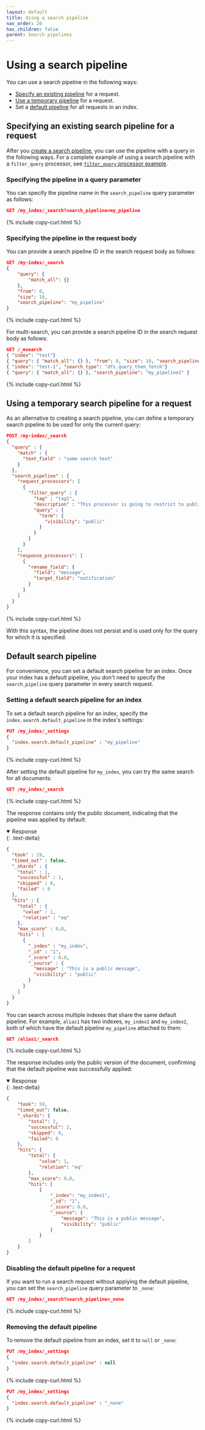 ```yaml
---
layout: default
title: Using a search pipeline
nav_order: 20
has_children: false
parent: Search pipelines
---
```


# Using a search pipeline

You can use a search pipeline in the following ways:

- [Specify an existing pipeline](#specifying-an-existing-search-pipeline-for-a-request) for a request.
- [Use a temporary pipeline](#using-a-temporary-search-pipeline-for-a-request) for a request.
- Set a [default pipeline](#default-search-pipeline) for all requests in an index.

## Specifying an existing search pipeline for a request

After you [create a search pipeline]({{site.url}}{{site.baseurl}}/search-plugins/search-pipelines/creating-search-pipeline/), you can use the pipeline with a query in the following ways. For a complete example of using a search pipeline with a `filter_query` processor, see [`filter_query` processor example]({{site.url}}{{site.baseurl}}/search-plugins/search-pipelines/filter-query-processor#example).

### Specifying the pipeline in a query parameter

You can specify the pipeline name in the `search_pipeline` query parameter as follows:

```json
GET /my_index/_search?search_pipeline=my_pipeline
```
{% include copy-curl.html %}

### Specifying the pipeline in the request body

You can provide a search pipeline ID in the search request body as follows:

```json
GET /my-index/_search
{
    "query": {
        "match_all": {}
    },
    "from": 0,
    "size": 10,
    "search_pipeline": "my_pipeline"
}
```
{% include copy-curl.html %}

For multi-search, you can provide a search pipeline ID in the search request body as follows:

```json
GET /_msearch
{ "index": "test"}
{ "query": { "match_all": {} }, "from": 0, "size": 10, "search_pipeline": "my_pipeline"}
{ "index": "test-1", "search_type": "dfs_query_then_fetch"}
{ "query": { "match_all": {} }, "search_pipeline": "my_pipeline1" }

```
{% include copy-curl.html %}

## Using a temporary search pipeline for a request

As an alternative to creating a search pipeline, you can define a temporary search pipeline to be used for only the current query:

```json
POST /my-index/_search
{
  "query" : {
    "match" : {
      "text_field" : "some search text"
    }
  },
  "search_pipeline" : {
    "request_processors": [
      {
        "filter_query" : {
          "tag" : "tag1",
          "description" : "This processor is going to restrict to publicly visible documents",
          "query" : {
            "term": {
              "visibility": "public"
            }
          }
        }
      }
    ],
    "response_processors": [
      {
        "rename_field": {
          "field": "message",
          "target_field": "notification"
        }
      }
    ]
  }
}
```
{% include copy-curl.html %}

With this syntax, the pipeline does not persist and is used only for the query for which it is specified.

## Default search pipeline

For convenience, you can set a default search pipeline for an index. Once your index has a default pipeline, you don't need to specify the `search_pipeline` query parameter in every search request.

### Setting a default search pipeline for an index

To set a default search pipeline for an index, specify the `index.search.default_pipeline` in the index's settings:

```json
PUT /my_index/_settings 
{
  "index.search.default_pipeline" : "my_pipeline"
}
```
{% include copy-curl.html %}

After setting the default pipeline for `my_index`, you can try the same search for all documents:

```json
GET /my_index/_search
```
{% include copy-curl.html %}

The response contains only the public document, indicating that the pipeline was applied by default:

<details open markdown="block">
  <summary>
    Response
  </summary>
  {: .text-delta}

```json
{
  "took" : 19,
  "timed_out" : false,
  "_shards" : {
    "total" : 1,
    "successful" : 1,
    "skipped" : 0,
    "failed" : 0
  },
  "hits" : {
    "total" : {
      "value" : 1,
      "relation" : "eq"
    },
    "max_score" : 0.0,
    "hits" : [
      {
        "_index" : "my_index",
        "_id" : "1",
        "_score" : 0.0,
        "_source" : {
          "message" : "This is a public message",
          "visibility" : "public"
        }
      }
    ]
  }
}
```
</details>

You can search across multiple indexes that share the same default pipeline. For example, `alias1` has two indexes, `my_index1` and `my_index2`, both of which have the default pipeline `my_pipeline` attached to them:

```json
GET /alias1/_search
```
{% include copy-curl.html %}

The response includes only the public version of the document, confirming that the default pipeline was successfully applied:

<details open markdown="block">
  <summary>
    Response
  </summary>
  {: .text-delta}

```json
{
    "took": 59,
    "timed_out": false,
    "_shards": {
        "total": 2,
        "successful": 2,
        "skipped": 0,
        "failed": 0
    },
    "hits": {
        "total": {
            "value": 1,
            "relation": "eq"
        },
        "max_score": 0.0,
        "hits": [
            {
                "_index": "my_index1",
                "_id": "1",
                "_score": 0.0,
                "_source": {
                    "message": "This is a public message",
                    "visibility": "public"
                }
            }
        ]
    }
}
```
</details>

### Disabling the default pipeline for a request

If you want to run a search request without applying the default pipeline, you can set the `search_pipeline` query parameter to `_none`:

```json
GET /my_index/_search?search_pipeline=_none
```
{% include copy-curl.html %}

### Removing the default pipeline

To remove the default pipeline from an index, set it to `null` or `_none`:

```json
PUT /my_index/_settings 
{
  "index.search.default_pipeline" : null
}
```
{% include copy-curl.html %}

```json
PUT /my_index/_settings 
{
  "index.search.default_pipeline" : "_none"
}
```
{% include copy-curl.html %}
